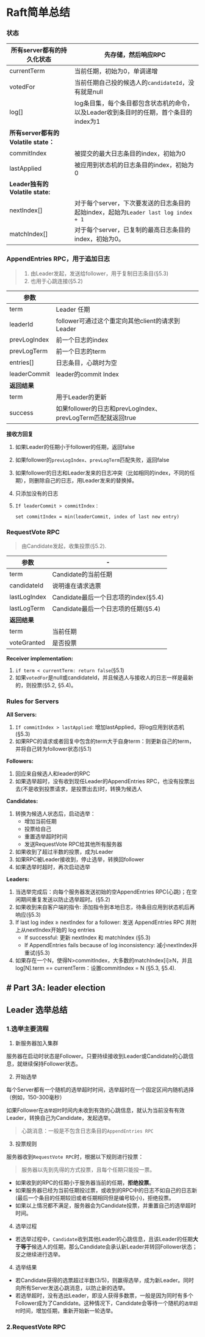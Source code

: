# Raft简单总结

### 状态

| 所有server都有的持久化状态           | 先存储，然后响应RPC                                          |
| ------------------------------------ | ------------------------------------------------------------ |
| currentTerm                          | 当前任期，初始为0，单调递增                                  |
| votedFor                             | 当前任期自己投的候选人的`candidateId`，没有就是null          |
| log[]                                | log条目集，每个条目都包含状态机的命令，以及Leader收到条目时的任期，首个条目的index为1 |
| **所有server都有的Volatile state：** |                                                              |
| commitIndex                          | 被提交的最大日志条目的index，初始为0                         |
| lastApplied                          | 被应用到状态机的日志条目的index，初始为0                     |
| **Leader独有的Volatile state:**      |                                                              |
| nextIndex[]                          | 对于每个server，下次要发送的日志条目的起始index，起始为`Leader last log index + 1` |
| matchIndex[]                         | 对于每个server，已复制的最高日志条目的index，初始为0。       |

### AppendEntries RPC，用于追加日志

> 1. 由Leader发起，发送给follower，用于复制日志条目(§5.3)
> 2. 也用于心跳连接(§5.2)

| 参数         |                                                             |
| ------------ | ----------------------------------------------------------- |
| term         | Leader 任期                                                 |
| leaderId     | follower可通过这个重定向其他client的请求到Leader            |
| prevLogIndex | 前一个日志的index                                           |
| prevLogTerm  | 前一个日志的term                                            |
| entries[]    | 日志条目，心跳时为空                                        |
| leaderCommit | leader的commit Index                                        |
| **返回结果** |                                                             |
| term         | 用于Leader的更新                                            |
| success      | 如果follower的日志和prevLogIndex、prevLogTerm匹配就返回true |

**接收方回复**

1. 如果Leader的任期小于follower的任期，返回false

2. 如果follower的`prevLogIndex`、`prevLogTerm`匹配失败，返回false

3. 如果follower的日志和Leader发来的日志冲突（比如相同的index，不同的任期），则删除自己的日志，用Leader发来的替换掉。

4. 只添加没有的日志

5. `If leaderCommit > commitIndex：`

   `set commitIndex = min(leaderCommit, index of last new entry)`

### RequestVote RPC

> 由Candidate发起，收集投票(§5.2).

| 参数         | -                                    |
| ------------ | ------------------------------------ |
| term         | Candidate的当前任期                  |
| candidateId  | 说明谁在请求选票                     |
| lastLogIndex | Candidate最后一个日志项的index(§5.4) |
| lastLogTerm  | Candidate最后一个日志项的任期(§5.4)  |
| **返回结果** |                                      |
| term         | 当前任期                             |
| voteGranted  | 是否投票                             |

**Receiver implementation:**

1. `if term < currentTerm: return false`(§5.1)
2. 如果`votedFor`是null或candidateId，并且候选人与接收人的日志一样是最新的，则投票(§5.2, §5.4)。

### Rules for Servers

**All Servers:**

1. `If commitIndex > lastApplied`: 增加lastApplied，将log应用到状态机(§5.3)
2. 如果RPC的请求或者回复中包含的term大于自身term：则更新自己的term，并将自己转为follower状态(§5.1)

**Followers:**

1. 回应来自候选人和leader的RPC
2. 如果选举超时，没有收到现任Leader的AppendEntries RPC，也没有投票出去(不是收到投票请求，是投票出去)时，转换为候选人

**Candidates:**

1. 转换为候选人状态后，启动选举：
   - 增加当前任期
   - 投票给自己
   - 重置选举超时时间
   - 发送RequestVote RPC给其他所有服务器
2. 如果收到了超过半数的投票，成为Leader
3. 如果RPC被Leader接收到，停止选举，转换回follower
4. 如果选举时超时，再次启动选举

**Leaders:**

1. 当选举完成后：向每个服务器发送初始的空AppendEntries RPC(心跳)；在空闲期间重复发送以防止选举超时。(§5.2)
2. 如果收到来自客户端的指令: 添加指令到本地日志，待条目应用到状态机后再响应(§5.3)
3. If last log index ≥ nextIndex for a follower: 发送 AppendEntries RPC 并附上从nextIndex开始的 log entries 
   - If successful: 更新 nextIndex 和 matchIndex (§5.3)
   - If AppendEntries fails because of log inconsistency: 减小nextIndex并重试(§5.3)
4. 如果存在一个N，使得N>commitIndex，大多数的matchIndex[i]≥N，并且log[N].term == currentTerm：设置commitIndex = N (§5.3, §5.4).

## # Part 3A: leader election

## Leader 选举总结

### 1.选举主要流程

1. 新服务器加入集群

服务器在启动时状态是Follower。只要持续接收到Leader或Candidate的心跳信息，就继续保持Follower状态。

2. 开始选举

每个Server都有一个随机的选举超时时间，选举超时在一个固定区间内随机选择（例如，150-300毫秒）

如果Follower在`选举超时`时间内未收到有效的心跳信息，就认为当前没有有效Leader，转换自己为Candidate，发起选举。

> 心跳消息：一般是不包含日志条目的`AppendEntries RPC`

3. 投票规则

服务器收到`RequestVote RPC`时，根据以下规则进行投票：

> 服务器以先到先得的方式投票，且每个任期只能投一票。

- 如果收到的RPC的任期小于服务器当前的任期，**拒绝投票**。
- 如果服务器已经为当前任期投过票，或收到的RPC中的日志不如自己的日志新(最后一个条目的任期较旧或者任期相同但是编号较小)，拒绝投票。
- 如果以上情况都不满足，服务器会为Candidate投票，并重置自己的选举超时时间。

4. 选举过程

- 若选举过程中，`Candidate`收到其他Leader的心跳信息，且该Leader的任期**大于等于**候选人的任期，那么Candidate会承认新Leader并转回Follower状态；反之继续进行选举。

4. 选举结果

- 若Candidate获得的选票超过半数(3/5)，则赢得选举，成为新Leader。同时向所有Server发送心跳消息，以防止新的选举。
- 若选举超时，没有选出Leader，即没人获得多数票，一般是因为同时有多个Follower成为了Candidate。这种情况下，Candidate会等待一个随机的`选举超时`时间，增加任期，重新开始新一轮选举。

### 2.RequestVote RPC

